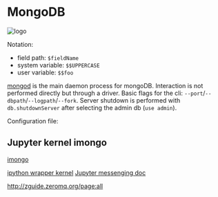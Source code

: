 # MongoDB

<img src='https://upload.wikimedia.org/wikipedia/commons/9/93/MongoDB_Logo.svg' class='titleLogo' alt='logo'/>

Notation:

- field path: `$fieldName`
- system variable: `$$UPPERCASE`
- user variable: `$$foo`

[mongod](https://docs.mongodb.com/manual/reference/program/mongod/) is the main daemon process for mongoDB. Interaction is not performed directly but through a driver. Basic flags for the cli: `--port`/`--dbpath`/`--logpath`/`--fork`. Server shutdown is performed with `db.shutdownServer` after selecting the admin db (`use admin`).

Configuration file:

## Jupyter kernel imongo

[imongo](https://github.com/fesaille/imongo)

[ipython wrapper kernel](https://ipython.readthedocs.io/en/stable/development/wrapperkernels.html)
[Jupyter messenging doc](https://jupyter-client.readthedocs.io/en/latest/messaging.html#introduction)

http://zguide.zeromq.org/page:all

